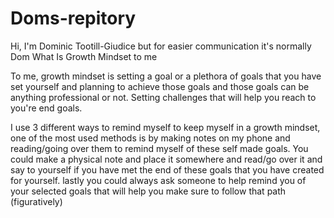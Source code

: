 # Doms-repitory
Hi, I'm Dominic Tootill-Giudice but for easier communication it's normally Dom 
What Is Growth Mindset to me 

To me, growth mindset is setting a goal or a plethora of goals that you have set yourself and planning to achieve those goals and those goals can be anything professional or not. Setting challenges that will help you reach to you're end goals.

I use 3 different ways to remind myself to keep myself in a growth mindset, one of the most used methods is by making notes on my phone and reading/going over them to remind myself of these self made goals. You could make a physical note and place it somewhere and read/go over it and say to yourself if you have met the end of these goals that you have created for yourself. lastly you could always ask someone to help remind you of your selected goals that will help you make sure to follow that path (figuratively) 
